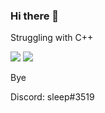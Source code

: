 ### Hi there 👋

Struggling with C++

<img src="https://github-readme-stats.vercel.app/api/?username=NastyPigz&show_icons=true"></img>
<img src="https://github-readme-stats.vercel.app/api/top-langs/?username=NastyPigz&show_icons=true"></img>

Bye

Discord: sleep#3519

<!--
**NastyPigz/NastyPigz** is a ✨ _special_ ✨ repository because its `README.md` (this file) appears on your GitHub profile.

Here are some ideas to get you started:

- 🔭 I’m currently working on ...
- 🌱 I’m currently learning ...
- 👯 I’m looking to collaborate on ...
- 🤔 I’m looking for help with ...
- 💬 Ask me about ...
- 📫 How to reach me: ...
- 😄 Pronouns: ...
- ⚡ Fun fact: ...
-->
